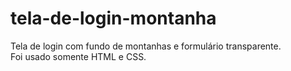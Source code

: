 # tela-de-login-montanha
Tela de login com fundo de montanhas e formulário transparente.  
Foi usado somente HTML e CSS.
